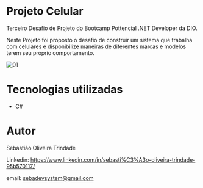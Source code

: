 # Projeto Celular

Terceiro Desafio de Projeto do Bootcamp Pottencial .NET Developer da DIO.

Neste Projeto foi proposto o desafio de construir um sistema que trabalha com celulares e disponibilize maneiras de diferentes marcas e modelos terem seu próprio comportamento.

![01](https://user-images.githubusercontent.com/53792748/198372010-d693d5c6-375d-4799-8203-fbd64aa70b9d.png)

# Tecnologias utilizadas

* C#

# Autor

Sebastião Oliveira Trindade

Linkedin: https://www.linkedin.com/in/sebasti%C3%A3o-oliveira-trindade-95b570117/

email: sebadevsystem@gmail.com
